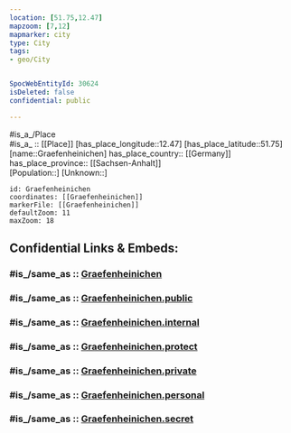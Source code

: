 ```yaml
---
location: [51.75,12.47] 
mapzoom: [7,12] 
mapmarker: city 
type: City
tags:
- geo/City


SpocWebEntityId: 30624
isDeleted: false
confidential: public

---
```

#is_a_/Place  
#is_a_ :: [[Place]] 
[has_place_longitude::12.47] 
[has_place_latitude::51.75] 
[name::Graefenheinichen] 
has_place_country:: [[Germany]]  
has_place_province:: [[Sachsen-Anhalt]]  
[Population::] 
[Unknown::] 


```leaflet
id: Graefenheinichen
coordinates: [[Graefenheinichen]] 
markerFile: [[Graefenheinichen]] 
defaultZoom: 11 
maxZoom: 18
```


## Confidential Links & Embeds: 

### #is_/same_as :: [Graefenheinichen](/_Standards/Earth/Continent/Europe/Europe~Central/Germany/Germany~East/Sachsen-Anhalt/counties~SA/Wittenberg/cities~Wittenberg/Gräfenhainichen/City/Graefenheinichen.md) 

### #is_/same_as :: [Graefenheinichen.public](/_public/Earth/Continent/Europe/Europe~Central/Germany/Germany~East/Sachsen-Anhalt/counties~SA/Wittenberg/cities~Wittenberg/Gräfenhainichen/City/Graefenheinichen.public.md) 

### #is_/same_as :: [Graefenheinichen.internal](/_internal/Earth/Continent/Europe/Europe~Central/Germany/Germany~East/Sachsen-Anhalt/counties~SA/Wittenberg/cities~Wittenberg/Gräfenhainichen/City/Graefenheinichen.internal.md) 

### #is_/same_as :: [Graefenheinichen.protect](/_protect/Earth/Continent/Europe/Europe~Central/Germany/Germany~East/Sachsen-Anhalt/counties~SA/Wittenberg/cities~Wittenberg/Gräfenhainichen/City/Graefenheinichen.protect.md) 

### #is_/same_as :: [Graefenheinichen.private](/_private/Earth/Continent/Europe/Europe~Central/Germany/Germany~East/Sachsen-Anhalt/counties~SA/Wittenberg/cities~Wittenberg/Gräfenhainichen/City/Graefenheinichen.private.md) 

### #is_/same_as :: [Graefenheinichen.personal](/_personal/Earth/Continent/Europe/Europe~Central/Germany/Germany~East/Sachsen-Anhalt/counties~SA/Wittenberg/cities~Wittenberg/Gräfenhainichen/City/Graefenheinichen.personal.md) 

### #is_/same_as :: [Graefenheinichen.secret](/_secret/Earth/Continent/Europe/Europe~Central/Germany/Germany~East/Sachsen-Anhalt/counties~SA/Wittenberg/cities~Wittenberg/Gräfenhainichen/City/Graefenheinichen.secret.md)

